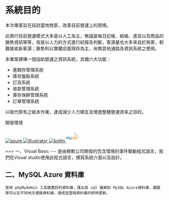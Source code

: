 系統目的
===
本次專案旨在採訪當地商家，改善目前營運上的困境。

此商行目前營運模式大多是以人工為主，無論是每日記帳、結帳、進貨以及商品的銷售資訊等等，皆是以人力的方式進行紀錄及判斷，客源量也大多來自於熟客，較難接收新客源；銷售則以實體店面現存為主，尚無其他通路及資訊系統之使用。

本專案建構一個協助營運之資訊系統，具備六大功能：

* 進銷存管理系統
* 庫存盤點系統
* 訂貨系統
* 收款管理系統
* 庫存保鮮管理系統
* 訂單管理系統

以取代原有之紙本作業，達成減少人力開支及增進整體營運效率之目的。

開發環境
<p align="left"> <a href="https://azure.microsoft.com/en-in/" target="_blank" rel="noreferrer"> <img src="https://www.vectorlogo.zone/logos/microsoft_azure/microsoft_azure-icon.svg" alt="azure" width="40" height="40"/> </a> <a href="https://www.adobe.com/in/products/illustrator.html" target="_blank" rel="noreferrer"> <img src="https://www.vectorlogo.zone/logos/adobe_illustrator/adobe_illustrator-icon.svg" alt="illustrator" width="40" height="40"/> </a> <a href="https://kotlinlang.org" target="_blank" rel="noreferrer"> <img src="https://www.vectorlogo.zone/logos/kotlinlang/kotlinlang-icon.svg" alt="kotlin" width="40" height="40"/> </a> <a href="https://www.mysql.com/" target="_blank" rel="noreferrer"> <img src="https://raw.githubusercontent.com/devicons/devicon/master/icons/mysql/mysql-original-wordmark.svg" alt="mysql" width="40" height="40"/> </a> </p>
===
一、Visual Basic
---
    是由微軟公司開發的包含環境的事件驅動程式語言，我們在Visual studio使用此程式語言，撰寫系統介面以及設計。
  
二、MySQL Azure 資料庫
---
    使用 phpMyAdmin 工具建置好的資料庫，匯出其 sql 檔案到 MySQL Azure資料庫，讓團隊可以在不同地方連接資料庫，達成至雲端資料庫的即時更新。
